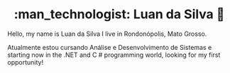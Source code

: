 <h1 align="center"> :man_technologist: Luan da Silva 🚀</h1

  
  Hello, my name is Luan da Silva
I live in Rondonópolis, Mato Grosso.
  
Atualmente estou cursando Análise e Desenvolvimento de Sistemas 
e starting now in the .NET and C # programming world, looking for my first opportunity!
